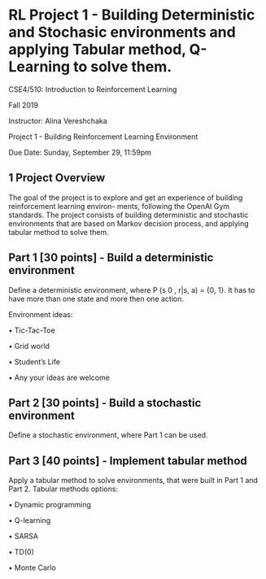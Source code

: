 # RL Project 1 - Building Deterministic and Stochasic environments and applying Tabular method, Q-Learning to solve them.

CSE4/510: Introduction to Reinforcement Learning

Fall 2019

Instructor: Alina Vereshchaka

Project 1 - Building Reinforcement Learning Environment

Due Date: Sunday, September 29, 11:59pm


## 1 Project Overview

The goal of the project is to explore and get an experience of building reinforcement learning environ-
ments, following the OpenAI Gym standards. The project consists of building deterministic and stochastic
environments that are based on Markov decision process, and applying tabular method to solve them.

## Part 1 [30 points] - Build a deterministic environment

Define a deterministic environment, where P (s 0 , r|s, a) = {0, 1}. It has to have more than one state and
more then one action.

Environment ideas:

• Tic-Tac-Toe

• Grid world

• Student’s Life

• Any your ideas are welcome



## Part 2 [30 points] - Build a stochastic environment

Define a stochastic environment, where
Part 1 can be used.



## Part 3 [40 points] - Implement tabular method

Apply a tabular method to solve environments, that were built in Part 1 and Part 2.
Tabular methods options:

• Dynamic programming

• Q-learning

• SARSA

• TD(0)

• Monte Carlo
